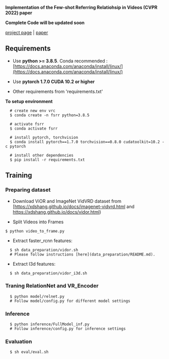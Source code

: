 **Implementation of the Few-shot Referring Relatiohsip in Videos (CVPR 2022) paper**

**Complete Code will be updated soon**

[project page](https://vl2g.github.io/projects/refRelations/) | [paper](https://vl2g.github.io/projects/refRelations/docs/paper.pdf)

## Requirements
* Use **python >= 3.8.5**. Conda recommended : [https://docs.anaconda.com/anaconda/install/linux/](https://docs.anaconda.com/anaconda/install/linux/)

* Use **pytorch 1.7.0 CUDA 10.2 or higher**

* Other requirements from 'requirements.txt'

**To setup environment**
```
  # create new env vrc
  $ conda create -n fsrr python=3.8.5

  # activate fsrr
  $ conda activate fsrr

  # install pytorch, torchvision
  $ conda install pytorch==1.7.0 torchvision==0.8.0 cudatoolkit=10.2 -c pytorch

  # install other dependencies
  $ pip install -r requirements.txt
```

## Training

### Preparing dataset
- Download ViOR and ImageNet VidVRD dataset from [https://xdshang.github.io/docs/imagenet-vidvrd.html and https://xdshang.github.io/docs/vidor.html)

- Split Videos into Frames
``` 
$ python video_to_frame.py
```
- Extract faster_rcnn features: 
``` 
  $ sh data_preparation/vidor.sh
  # Please follow instructions [here](data_preparation/README.md).
```
- Extract I3d features:
```
  $ sh data_preparation/vidor_i3d.sh
```

### Traning RelationNet and VR_Encoder
```
  $ python model/relnet.py
  # Follow model/config.py for different model settings
```
### Inference
```
  $ python inference/FullModel_inf.py
  # Follow inference/config.py for inference settings
```

### Evaluation
```
  $ sh eval/eval.sh
```
